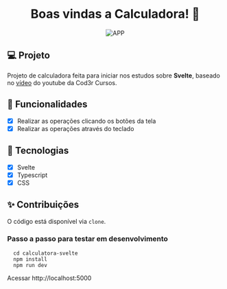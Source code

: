 <h1 align="center">
  Boas vindas a Calculadora!
 👋
</h1>
<p align="center">
 <img src="https://user-images.githubusercontent.com/15862643/129592584-2ff82a89-f2b7-421f-8339-66a9736e7e35.png" alt="APP"/>
</p>

## 💻 Projeto

Projeto de calculadora feita para iniciar nos estudos sobre **Svelte**, baseado no [vídeo](https://www.youtube.com/watch?v=SVNTizLyuvo) do youtube da Cod3r Cursos.

## 🔨 Funcionalidades

- [x] Realizar as operações clicando os botões da tela
- [x] Realizar as operações através do teclado

## 🔖 Tecnologias

- [x] Svelte
- [x] Typescript
- [x] CSS

## ✨ Contribuições

O código está disponível via `clone`.

### Passo a passo para testar em desenvolvimento

```shell
  cd calculatora-svelte
  npm install
  npm run dev
```

Acessar http://localhost:5000
